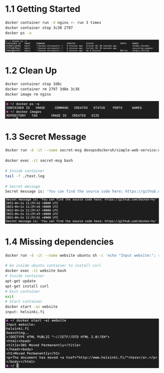 # 1.1 Getting Started

```sh
docker container run -d nginx <- run 3 times
docker container stop 3c38 2797
docker ps -a
```

![1.1](./images/1.1.png)

# 1.2 Clean Up

```sh
docker container stop 3d8c
docker container rm 2797 3d8e 3c38
docker image rm nginx
```

![1.2](./images/1.2.png)

# 1.3 Secret Message

```sh
docker run -d -it --name secret-msg devopsdockeruh/simple-web-service:ubuntu

docker exec -it secret-msg bash

# Inside container
tail -f ./text.log

# Secret message
Secret message is: 'You can find the source code here: https://github.com/docker-hy'
```

![1.3](./images/1.3.png)

# 1.4 Missing dependencies

```sh
docker run -d -it --name website ubuntu sh -c 'echo "Input website:"; read website; echo "Searching.."; sleep 1; curl http://$website;'

# Go inside ubuntu container to install curl
docker exec -it website bash
# Inside container
apt-get update
apt-get install curl
# Exit container
exit
# Start container
docker start -ai website
input: helsinki.fi
```

![1.4](./images/1.4.png)
